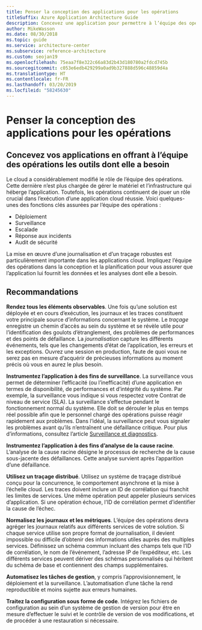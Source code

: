 ```yaml
---
title: Penser la conception des applications pour les opérations
titleSuffix: Azure Application Architecture Guide
description: Concevez une application pour permettre à l’équipe des opérations de disposer des outils nécessaires.
author: MikeWasson
ms.date: 08/30/2018
ms.topic: guide
ms.service: architecture-center
ms.subservice: reference-architecture
ms.custom: seojan19
ms.openlocfilehash: 75eaa7f8e322c66a83d2b43d180780a2fdcd745b
ms.sourcegitcommit: c053e6edb429299a0ad9b327888d596c48859d4a
ms.translationtype: HT
ms.contentlocale: fr-FR
ms.lasthandoff: 03/20/2019
ms.locfileid: "58245630"
---
```

# <a name="design-for-operations"></a>Penser la conception des applications pour les opérations

## <a name="design-an-application-so-that-the-operations-team-has-the-tools-they-need"></a>Concevez vos applications en offrant à l’équipe des opérations les outils dont elle a besoin

Le cloud a considérablement modifié le rôle de l’équipe des opérations. Cette dernière n’est plus chargée de gérer le matériel et l’infrastructure qui héberge l’application.  Toutefois, les opérations continuent de jouer un rôle crucial dans l’exécution d’une application cloud réussie. Voici quelques-unes des fonctions clés assurées par l’équipe des opérations :

- Déploiement
- Surveillance
- Escalade
- Réponse aux incidents
- Audit de sécurité

La mise en œuvre d’une journalisation et d’un traçage robustes est particulièrement importante dans les applications cloud. Impliquez l’équipe des opérations dans la conception et la planification pour vous assurer que l’application lui fournit les données et les analyses dont elle a besoin.  <!-- to do: Link to DevOps checklist -->

## <a name="recommendations"></a>Recommandations

**Rendez tous les éléments observables**. Une fois qu’une solution est déployée et en cours d’exécution, les journaux et les traces constituent votre principale source d’informations concernant le système. Le *traçage* enregistre un chemin d’accès au sein du système et se révèle utile pour l’identification des goulots d’étranglement, des problèmes de performances et des points de défaillance. La *journalisation* capture les différents événements, tels que les changements d’état de l’application, les erreurs et les exceptions. Ouvrez une session en production, faute de quoi vous ne serez pas en mesure d’acquérir de précieuses informations au moment précis où vous en aurez le plus besoin.

**Instrumentez l’application à des fins de surveillance**. La surveillance vous permet de déterminer l’efficacité (ou l’inefficacité) d’une application en termes de disponibilité, de performances et d’intégrité du système. Par exemple, la surveillance vous indique si vous respectez votre Contrat de niveau de service (SLA). La surveillance s’effectue pendant le fonctionnement normal du système. Elle doit se dérouler le plus en temps réel possible afin que le personnel chargé des opérations puisse réagir rapidement aux problèmes. Dans l’idéal, la surveillance peut vous signaler les problèmes avant qu’ils n’entraînent une défaillance critique. Pour plus d’informations, consultez l’article [Surveillance et diagnostics][monitoring].

**Instrumentez l’application à des fins d’analyse de la cause racine**. L’analyse de la cause racine désigne le processus de recherche de la cause sous-jacente des défaillances. Cette analyse survient après l’apparition d’une défaillance.

**Utilisez un traçage distribué**. Utilisez un système de traçage distribué conçu pour la concurrence, le comportement asynchrone et la mise à l’échelle cloud. Les traces doivent inclure un ID de corrélation qui franchit les limites de services. Une même opération peut appeler plusieurs services d’application. Si une opération échoue, l’ID de corrélation permet d’identifier la cause de l’échec.

**Normalisez les journaux et les métriques**. L’équipe des opérations devra agréger les journaux relatifs aux différents services de votre solution. Si chaque service utilise son propre format de journalisation, il devient impossible ou difficile d’obtenir des informations utiles auprès des multiples services. Définissez un schéma commun incluant des champs tels que l’ID de corrélation, le nom de l’événement, l’adresse IP de l’expéditeur, etc. Les différents services peuvent dériver des schémas personnalisés qui héritent du schéma de base et contiennent des champs supplémentaires.

**Automatisez les tâches de gestion**, y compris l’approvisionnement, le déploiement et la surveillance. L’automatisation d’une tâche la rend reproductible et moins sujette aux erreurs humaines.

**Traitez la configuration sous forme de code**. Intégrez les fichiers de configuration au sein d’un système de gestion de version pour être en mesure d’effectuer le suivi et le contrôle de version de vos modifications, et de procéder à une restauration si nécessaire.

<!-- links -->

[monitoring]: ../../best-practices/monitoring.md
